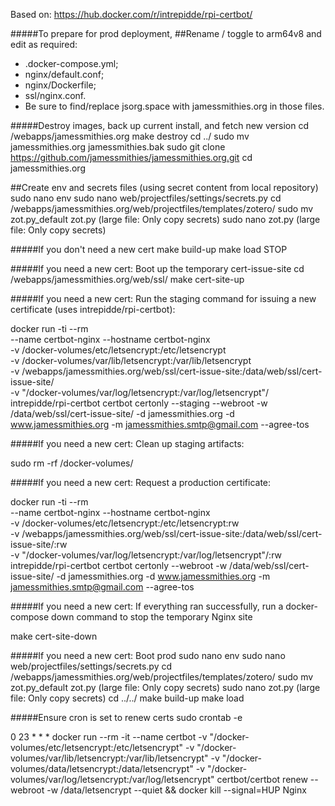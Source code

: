 
Based on: https://hub.docker.com/r/intrepidde/rpi-certbot/

#####To prepare for prod deployment,
##Rename / toggle to arm64v8 and edit as required:
* .docker-compose.yml; 
* nginx/default.conf; 
* nginx/Dockerfile; 
* ssl/nginx.conf. 
* Be sure to find/replace jsorg.space with jamessmithies.org in those files.

#####Destroy images, back up current install, and fetch new version
cd /webapps/jamessmithies.org
make destroy
cd ../
sudo mv jamessmithies.org jamessmithies.bak
sudo git clone https://github.com/jamessmithies/jamessmithies.org.git
cd jamessmithies.org

##Create env and secrets files (using secret content from local repository)
sudo nano env
sudo nano web/projectfiles/settings/secrets.py
cd /webapps/jamessmithies.org/web/projectfiles/templates/zotero/
sudo mv zot.py_default zot.py (large file: Only copy secrets)
sudo nano zot.py (large file: Only copy secrets)

#####If you don't need a new cert
make build-up
make load
STOP

#####If you need a new cert: Boot up the temporary cert-issue-site
cd /webapps/jamessmithies.org/web/ssl/
make cert-site-up

#####If you need a new cert: Run the staging command for issuing a new certificate (uses intrepidde/rpi-certbot):

docker run -ti --rm \
--name certbot-nginx --hostname certbot-nginx \
-v /docker-volumes/etc/letsencrypt:/etc/letsencrypt \
-v /docker-volumes/var/lib/letsencrypt:/var/lib/letsencrypt \
-v /webapps/jamessmithies.org/web/ssl/cert-issue-site:/data/web/ssl/cert-issue-site/ \
-v "/docker-volumes/var/log/letsencrypt:/var/log/letsencrypt"/ \
intrepidde/rpi-certbot certbot certonly --staging --webroot -w /data/web/ssl/cert-issue-site/ -d jamessmithies.org -d www.jamessmithies.org -m jamessmithies.smtp@gmail.com --agree-tos

#####If you need a new cert: Clean up staging artifacts:

sudo rm -rf /docker-volumes/

#####If you need a new cert: Request a production certificate:

docker run -ti --rm \
--name certbot-nginx --hostname certbot-nginx \
-v /docker-volumes/etc/letsencrypt:/etc/letsencrypt:rw \
-v /webapps/jamessmithies.org/web/ssl/cert-issue-site:/data/web/ssl/cert-issue-site/:rw \
-v "/docker-volumes/var/log/letsencrypt:/var/log/letsencrypt"/:rw \
intrepidde/rpi-certbot certbot certonly --webroot -w /data/web/ssl/cert-issue-site/ -d jamessmithies.org -d www.jamessmithies.org -m jamessmithies.smtp@gmail.com --agree-tos


#####If you need a new cert: If everything ran successfully, run a docker-compose down command to stop the temporary Nginx site

make cert-site-down

#####If you need a new cert: Boot prod
sudo nano env
sudo nano web/projectfiles/settings/secrets.py
cd /webapps/jamessmithies.org/web/projectfiles/templates/zotero/
sudo mv zot.py_default zot.py (large file: Only copy secrets)
sudo nano zot.py (large file: Only copy secrets)
cd ../../
make build-up
make load

#####Ensure cron is set to renew certs
sudo crontab -e

0 23 * * * docker run --rm -it --name certbot -v "/docker-volumes/etc/letsencrypt:/etc/letsencrypt" -v "/docker-volumes/var/lib/letsencrypt:/var/lib/letsencrypt" -v "/docker-volumes/data/letsencrypt:/data/letsencrypt" -v "/docker-volumes/var/log/letsencrypt:/var/log/letsencrypt" certbot/certbot renew --webroot -w /data/letsencrypt --quiet && docker kill --signal=HUP Nginx